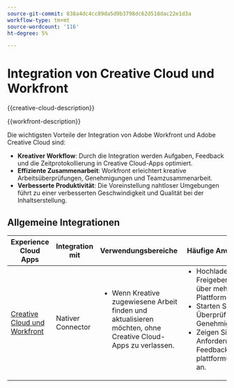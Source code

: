 ```yaml
---
source-git-commit: 838a4dc4cc89da5d9b3798dc62d518dac22e1d3a
workflow-type: tm+mt
source-wordcount: '116'
ht-degree: 5%

---
```



# Integration von Creative Cloud und Workfront

{{creative-cloud-description}}

{{workfront-description}}

Die wichtigsten Vorteile der Integration von Adobe Workfront und Adobe Creative Cloud sind:

+ **Kreativer Workflow**: Durch die Integration werden Aufgaben, Feedback und die Zeitprotokollierung in Creative Cloud-Apps optimiert.
+ **Effiziente Zusammenarbeit**: Workfront erleichtert kreative Arbeitsüberprüfungen, Genehmigungen und Teamzusammenarbeit.
+ **Verbesserte Produktivität**: Die Voreinstellung nahtloser Umgebungen führt zu einer verbesserten Geschwindigkeit und Qualität bei der Inhaltserstellung.

## Allgemeine Integrationen

<table>
    <thead>
        <tr>
            <th>Experience Cloud Apps</th>
            <th>Integration mit</th>
            <th>Verwendungsbereiche</th>
            <th>Häufige Anwendungsfälle</th>
        </tr>
    </thead>
    <tbody>
        <tr>
            <td><a href="https://experienceleague.adobe.com/docs/workfront-learn/tutorials-workfront/integrations/adobe-creative-cloud/use-adobe-workfront-extensions-for-creative-cloud.html" target="_blank" rel="noreferrer">Creative Cloud und Workfront</a></td>
            <td>Nativer Connector</td>
            <td>
                <ul style="margin-top: 0;">
                    <li>Wenn Kreative zugewiesene Arbeit finden und aktualisieren möchten, ohne Creative Cloud-Apps zu verlassen.</li>
                </ul>
            </td>
            <td>
              <ul style="margin-top: 0;">
                <li>Hochladen und Freigeben von Assets über mehrere Plattformen hinweg.</li>
                <li>Starten Sie Asset-Überprüfungs- und Genehmigungsprozesse.</li>
                <li>Zeigen Sie Asset-Anforderungen und Feedback plattformübergreifend an.</li>  
              </ul>
            </td>
        </tr>       
    </tbody>          
</table>
